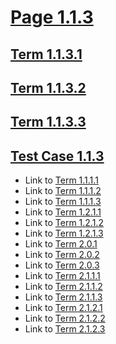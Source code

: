 # [Page 1.1.3](#page-113)

## [Term 1.1.3.1](#term-1131)

## [Term 1.1.3.2](#term-1132)

## [Term 1.1.3.3](#term-1133)

## [Test Case 1.1.3](#test-case-113)

*   Link to [Term 1.1.1.1](./page-1-1-1.md#term-1111)
*   Link to [Term 1.1.1.2](./page-1-1-1.md#term-1112)
*   Link to [Term 1.1.1.3](./page-1-1-1.md#term-1113)
*   Link to [Term 1.2.1.1](../section-1-2/page-1-2-1.md#term-1211)
*   Link to [Term 1.2.1.2](../section-1-2/page-1-2-1.md#term-1212)
*   Link to [Term 1.2.1.3](../section-1-2/page-1-2-1.md#term-1213)
*   Link to [Term 2.0.1](../../REWRITTEN-2/page-2-0.md#term-201)
*   Link to [Term 2.0.2](../../REWRITTEN-2/page-2-0.md#term-202)
*   Link to [Term 2.0.3](../../REWRITTEN-2/page-2-0.md#term-203)
*   Link to [Term 2.1.1.1](../../REWRITTEN-2/section-2-1/page-2-1-1.md#term-2111)
*   Link to [Term 2.1.1.2](../../REWRITTEN-2/section-2-1/page-2-1-1.md#term-2112)
*   Link to [Term 2.1.1.3](../../REWRITTEN-2/section-2-1/page-2-1-1.md#term-2113)
*   Link to [Term 2.1.2.1](../../REWRITTEN-2/section-2-1/page-2-1-2.md#term-2121)
*   Link to [Term 2.1.2.2](../../REWRITTEN-2/section-2-1/page-2-1-2.md#term-2122)
*   Link to [Term 2.1.2.3](../../REWRITTEN-2/section-2-1/page-2-1-2.md#term-2123)
